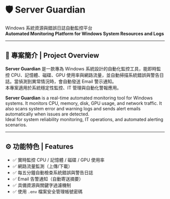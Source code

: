 # 🛡️ Server Guardian

Windows 系統資源與錯誤日誌自動監控平台  
**Automated Monitoring Platform for Windows System Resources and Logs**

---

## 📘 專案簡介 | Project Overview

**Server Guardian** 是一款專為 Windows 系統設計的自動化監控工具，能即時監控 CPU、記憶體、磁碟、GPU 使用率與網路流量，並自動掃描系統錯誤與警告日誌。當偵測到異常情況時，會自動發送 Email 警示通知。  
本專案適用於系統穩定性監控、IT 管理與自動化警報應用。

**Server Guardian** is a real-time automated monitoring tool for Windows systems. It monitors CPU, memory, disk, GPU usage, and network traffic. It also scans system error and warning logs and sends alert emails automatically when issues are detected.  
Ideal for system reliability monitoring, IT operations, and automated alerting scenarios.

---

## ⚙️ 功能特色 | Features

- ✅ 實時監控 CPU / 記憶體 / 磁碟 / GPU 使用率  
- ✅ 網路流量監測（上傳/下載）  
- ✅ 每五分鐘自動檢查系統錯誤與警告日誌  
- ✅ Email 告警通知（自動寄送摘要）  
- ✅ 具備資源與關鍵字過濾機制  
- ✅ 使用 `.env` 檔案安全管理帳號密碼  

